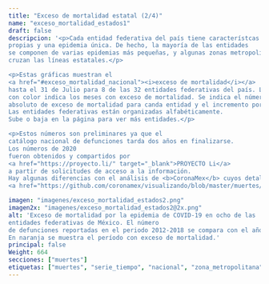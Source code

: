 ```yaml
---
title: "Exceso de mortalidad estatal (2/4)"
name: "exceso_mortalidad_estados1"
draft: false
descripcion: '<p>Cada entidad federativa del país tiene característcas
propias y una epidemia única. De hecho, la mayoría de las entidades
se componen de varias epidemias más pequeñas, y algunas zonas metropolitanas
cruzan las líneas estatales.</p>

<p>Estas gráficas muestran el
<a href="#exceso_mortalidad_nacional"><i>exceso de mortalidad</i></a>
hasta el 31 de Julio para 8 de las 32 entidades federativas del país. La región
con color indica los meses con exceso de mortalidad. Se indica el número
absoluto de exceso de mortalidad para canda entidad y el incremento porcentual.
Las entidades federativas están organizadas alfabéticamente.
Sube o baja en la página para ver más entidades.</p>

<p>Estos números son preliminares ya que el
catálogo nacional de defunciones tarda dos años en finalizarse.
Los números de 2020
fueron obtenidos y compartidos por
<a href="https://proyecto.li/" target="_blank">PROYECTO Li</a>
a partir de solicitudes de acceso a la información.
Hay algunas diferencias con el análisis de <b>CoronaMex</b> cuyos detalles están
<a href="https://github.com/coronamex/visualizando/blob/master/muertes/exceso_mortalidad.r" target="_blank">aquí</a>.</p>'

imagen: "imagenes/exceso_mortalidad_estados2.png"
imagen2x: "imagenes/exceso_mortalidad_estados2@2x.png"
alt: 'Exceso de mortalidad por la epidemia de COVID-19 en ocho de las
entidades federativas de México. El número
de defunciones reportadas en el periodo 2012-2018 se compara con el año 2020.
En naranja se muestra el período con exceso de mortalidad.'
principal: false
Weight: 664
secciones: ["muertes"]
etiquetas: ["muertes", "serie_tiempo", "nacional", "zona_metropolitana", "estimado"]
---
```

